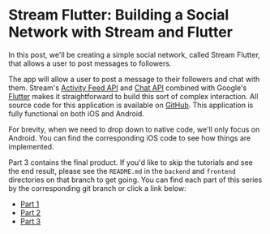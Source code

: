 # Stream Flutter: Building a Social Network with Stream and Flutter

In this post, we'll be creating a simple social network, called Stream Flutter, that allows a user to post messages to followers.

The app will allow a user to post a message to their followers and chat with them. Stream's [Activity Feed API](https://getstream.io/activity-feeds/) and [Chat API](https://getstream.io/chat) combined with Google's [Flutter](https://flutter.dev/) makes it straightforward to build this sort of complex interaction. All source code for this application is available on [GitHub](https://github.com/nparsons08/flutter_the_stream). This application is fully functional on both iOS and Android.

For brevity, when we need to drop down to native code, we'll only focus on Android. You can find the corresponding iOS code to see how things are implemented.

Part 3 contains the final product. If you'd like to skip the tutorials and see the end result, please see the `README.md` in the `backend` and `frontend` directories on that branch to get going. You can find each part of this series by the corresponding git branch or click a link below:

* [Part 1](https://github.com/nparsons08/stream-flutter/tree/1-social)
* [Part 2](https://github.com/nparsons08/stream-flutter/tree/2-messaging)
* [Part 3](https://github.com/nparsons08/stream-flutter/tree/2-channels)
